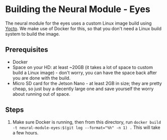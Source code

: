 # Building the Neural Module - Eyes

The neural module for the eyes uses a custom Linux image build using [Yocto](https://www.yoctoproject.org/).
We make use of Docker for this, so that you don't need a Linux build system to build the image.

## Prerequisites

* Docker
* Space on your HD: at least ~20GB (it takes a lot of space to custom build a Linux image) - don't worry, you
  can have the space back after you are done with the build.
* Micro SD card for the Jetson Nano - at least 2GB in size; they are pretty cheap, so just buy a decently large one
  and save yourself the worry about running out of space.

## Steps

1. Make sure Docker is running, then from this directory, run `docker build -t neural-module-eyes:$(git log --format="%h" -n 1) .`
   This will take a few hours.